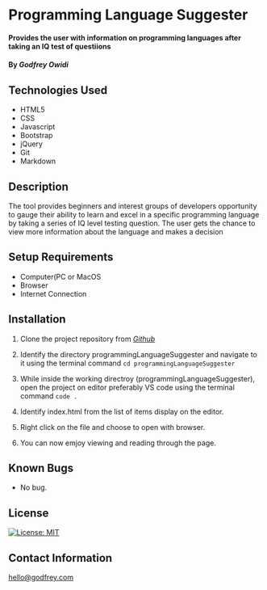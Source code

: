 # Programming Language Suggester

#### Provides the user with information on programming languages after taking an IQ test of questiions

#### By _**Godfrey Owidi**_

## Technologies Used

* HTML5
* CSS
* Javascript
* Bootstrap
* jQuery
* Git
* Markdown

## Description

The tool provides beginners and interest groups of developers opportunity to gauge their ability to learn and excel in  a specific programming language by taking a series of IQ level testing question. The user gets the chance to view more information about the language and makes a decision

## Setup Requirements

* Computer(PC or MacOS
* Browser
* Internet Connection

## Installation

1. Clone the project repository from _[Github](https://github.com/godfreyowidi/programmingLanguageSuggester)_

2. Identify the directory programmingLanguageSuggester and navigate to it using the terminal command ```cd programmingLanguageSuggester``` 

3. While inside the working directroy (programmingLanguageSuggester), open the project on editor preferably VS code using the terminal command ```code .```

4. Identify index.html from the list of items display on the editor.

5. Right click on the file and choose to open with browser.

6. You can now emjoy viewing and reading through the page.


## Known Bugs

* No bug.

## License

[![License: MIT](https://img.shields.io/badge/License-MIT-yellow.svg)](https://opensource.org/licenses/MIT)

## Contact Information

<hello@godfrey.com>